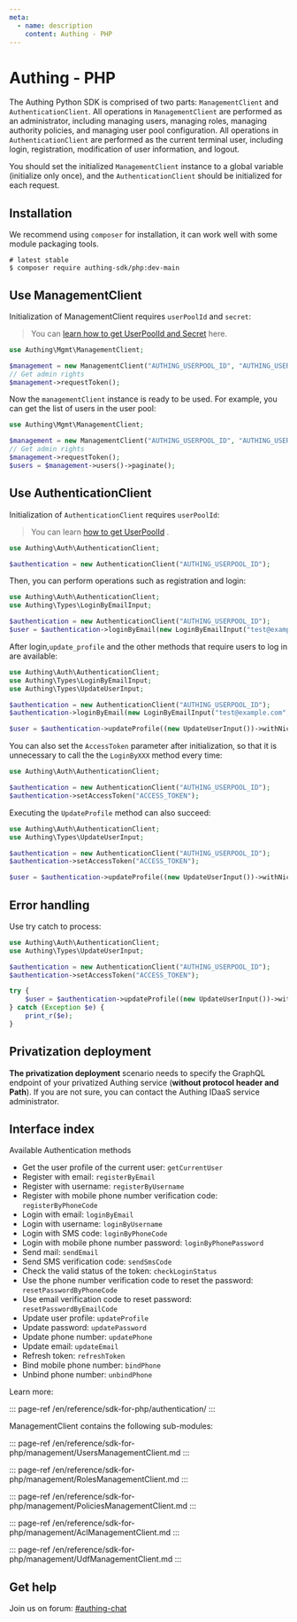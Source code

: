```yaml
---
meta:
  - name: description
    content: Authing - PHP
---
```


# Authing - PHP

The Authing Python SDK is comprised of two parts: `ManagementClient` and `AuthenticationClient`. All operations in `ManagementClient` are performed as an administrator, including managing users, managing roles, managing authority policies, and managing user pool configuration. All operations in `AuthenticationClient` are performed as the current terminal user, including login, registration, modification of user information, and logout.

You should set the initialized `ManagementClient` instance to a global variable (initialize only once), and the `AuthenticationClient` should be initialized for each request.

## Installation

We recommend using `composer` for installation, it can work well with some module packaging tools.

```shell
# latest stable
$ composer require authing-sdk/php:dev-main
```

## Use ManagementClient

Initialization of ManagementClient requires `userPoolId` and `secret`:

> You can [learn how to get UserPoolId and Secret](/guides/faqs/get-userpool-id-and-secret.md) here.

```php
use Authing\Mgmt\ManagementClient;

$management = new ManagementClient("AUTHING_USERPOOL_ID", "AUTHING_USERPOOL_SECRET");
// Get admin rights
$management->requestToken();
```

Now the `managementClient` instance is ready to be used. For example, you can get the list of users in the user pool:

```php
use Authing\Mgmt\ManagementClient;

$management = new ManagementClient("AUTHING_USERPOOL_ID", "AUTHING_USERPOOL_SECRET");
// Get admin rights
$management->requestToken();
$users = $management->users()->paginate();
```

## Use AuthenticationClient

Initialization of `AuthenticationClient` requires `userPoolId`:

> You can learn [how to get UserPoolId](/guides/faqs/get-userpool-id-and-secret.md) .

```php
use Authing\Auth\AuthenticationClient;

$authentication = new AuthenticationClient("AUTHING_USERPOOL_ID");
```

Then, you can perform operations such as registration and login:

```php
use Authing\Auth\AuthenticationClient;
use Authing\Types\LoginByEmailInput;

$authentication = new AuthenticationClient("AUTHING_USERPOOL_ID");
$user = $authentication->loginByEmail(new LoginByEmailInput("test@example.com", "123456"));
```

After login,`update_profile` and the other methods that require users to log in are available:

```php
use Authing\Auth\AuthenticationClient;
use Authing\Types\LoginByEmailInput;
use Authing\Types\UpdateUserInput;

$authentication = new AuthenticationClient("AUTHING_USERPOOL_ID");
$authentication->loginByEmail(new LoginByEmailInput("test@example.com", "123456"));

$user = $authentication->updateProfile((new UpdateUserInput())->withNickname("nickname"));
```

You can also set the `AccessToken` parameter after initialization, so that it is unnecessary to call the the `LoginByXXX` method every time:

```php
use Authing\Auth\AuthenticationClient;

$authentication = new AuthenticationClient("AUTHING_USERPOOL_ID");
$authentication->setAccessToken("ACCESS_TOKEN");
```

Executing the `UpdateProfile` method can also succeed:

```php
use Authing\Auth\AuthenticationClient;
use Authing\Types\UpdateUserInput;

$authentication = new AuthenticationClient("AUTHING_USERPOOL_ID");
$authentication->setAccessToken("ACCESS_TOKEN");

$user = $authentication->updateProfile((new UpdateUserInput())->withNickname("nickname"));
```

## Error handling

Use try catch to process:

```php
use Authing\Auth\AuthenticationClient;
use Authing\Types\UpdateUserInput;

$authentication = new AuthenticationClient("AUTHING_USERPOOL_ID");
$authentication->setAccessToken("ACCESS_TOKEN");

try {
    $user = $authentication->updateProfile((new UpdateUserInput())->withNickname("nickname"));
} catch (Exception $e) {
    print_r($e);
}
```

## Privatization deployment

**The privatization deployment** scenario needs to specify the GraphQL endpoint of your privatized Authing service (**without protocol header and Path**). If you are not sure, you can contact the Authing IDaaS service administrator.

## Interface index

Available Authentication methods

- Get the user profile of the current user: `getCurrentUser`
- Register with email: `registerByEmail`
- Register with username: `registerByUsername`
- Register with mobile phone number verification code: `registerByPhoneCode`
- Login with email: `loginByEmail`
- Login with username: `loginByUsername`
- Login with SMS code: `loginByPhoneCode`
- Login with mobile phone number password: `loginByPhonePassword`
- Send mail: `sendEmail`
- Send SMS verification code: `sendSmsCode`
- Check the valid status of the token: `checkLoginStatus`
- Use the phone number verification code to reset the password: `resetPasswordByPhoneCode`
- Use email verification code to reset password: `resetPasswordByEmailCode`
- Update user profile: `updateProfile`
- Update password: `updatePassword`
- Update phone number: `updatePhone`
- Update email: `updateEmail`
- Refresh token: `refreshToken`
- Bind mobile phone number: `bindPhone`
- Unbind phone number: `unbindPhone`

Learn more:

::: page-ref /en/reference/sdk-for-php/authentication/
:::

ManagementClient contains the following sub-modules:

::: page-ref /en/reference/sdk-for-php/management/UsersManagementClient.md
:::

::: page-ref /en/reference/sdk-for-php/management/RolesManagementClient.md
:::

::: page-ref /en/reference/sdk-for-php/management/PoliciesManagementClient.md
:::

::: page-ref /en/reference/sdk-for-php/management/AclManagementClient.md
:::

::: page-ref /en/reference/sdk-for-php/management/UdfManagementClient.md
:::

## Get help

Join us on forum: [#authing-chat](https://forum.authing.cn/)
